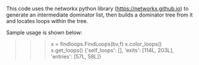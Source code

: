 This code uses the networkx python library (https://networkx.github.io) to 
generate an intermediate dominator list, then builds a dominator tree from it
and locates loops within the tree.

Sample usage is shown below:

>>> x = findloops.FindLoops(bv,f)
>>> x.color_loops()
>>> x.get_loops()
{'self_loops': [], 'exits': [114L, 203L], 'entries': [57L, 58L]}
